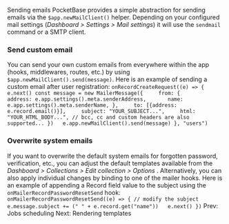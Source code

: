 Sending emails
PocketBase provides a simple abstraction for sending emails via the `$app.newMailClient()` helper.
Depending on your configured mail settings (_Dashboard > Settings > Mail settings_) it will use the `sendmail` command or a SMTP client.
###  Send custom email 
You can send your own custom emails from everywhere within the app (hooks, middlewares, routes, etc.) by using `$app.newMailClient().send(message)`. Here is an example of sending a custom email after user registration:
`onRecordCreateRequest((e) => {   e.next() const message = new MailerMessage({     from: {       address: e.app.settings().meta.senderAddress,       name:  e.app.settings().meta.senderName, },     to: [{address: e.record.email()}],     subject: "YOUR_SUBJECT...",     html: "YOUR_HTML_BODY...", // bcc, cc and custom headers are also supported... })   e.app.newMailClient().send(message) }, "users")`
###  Overwrite system emails 
If you want to overwrite the default system emails for forgotten password, verification, etc., you can adjust the default templates available from the _Dashboard > Collections > Edit collection > Options_ .
Alternatively, you can also apply individual changes by binding to one of the mailer hooks. Here is an example of appending a Record field value to the subject using the `onMailerRecordPasswordResetSend` hook:
`onMailerRecordPasswordResetSend((e) => { // modify the subject   e.message.subject += (" " + e.record.get("name"))   e.next() })`
Prev: Jobs scheduling Next: Rendering templates
